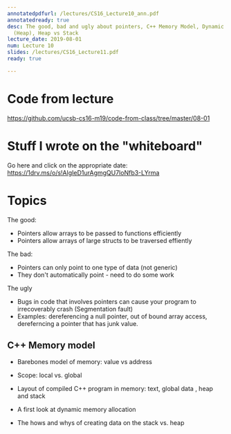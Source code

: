 ```yaml
---
annotatedpdfurl: /lectures/CS16_Lecture10_ann.pdf
annotatedready: true
desc: The good, bad and ugly about pointers, C++ Memory Model, Dynamic memory allocation
  (Heap), Heap vs Stack
lecture_date: 2019-08-01
num: Lecture 10
slides: /lectures/CS16_Lecture11.pdf
ready: true

---
```


# Code from lecture

<https://github.com/ucsb-cs16-m19/code-from-class/tree/master/08-01>

# Stuff I wrote on the "whiteboard"

Go here and click on the appropriate date:
<https://1drv.ms/o/s!AlgIeD1urAgmgQU7loNfb3-LYrma>

# Topics

The good:

* Pointers allow arrays to be passed to functions efficiently
* Pointers allow arrays of large structs to be traversed effiently

The bad:

* Pointers can only point to one type of data (not generic)
* They don't automatically point - need to do some work

The ugly

* Bugs in code that involves pointers can cause your program to irrecoverably crash (Segmentation fault)
* Examples: dereferencing a null pointer, out of bound array access, dereferncing a pointer that has junk value.

## C++ Memory model
* Barebones model of memory: value vs address
* Scope: local vs. global
* Layout of compiled C++ program in memory: text, global data , heap and stack


* A first look at dynamic memory allocation
* The hows and whys of creating data on the stack vs. heap
